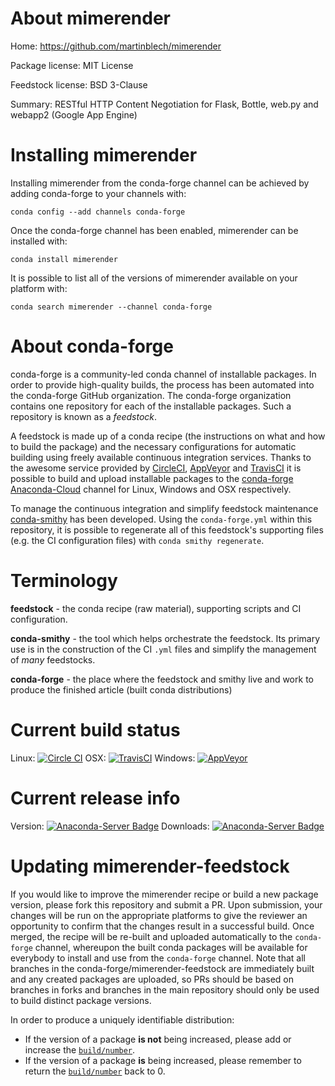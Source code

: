 About mimerender
================

Home: https://github.com/martinblech/mimerender

Package license: MIT License

Feedstock license: BSD 3-Clause

Summary: RESTful HTTP Content Negotiation for Flask, Bottle, web.py and webapp2 (Google App Engine)



Installing mimerender
=====================

Installing mimerender from the conda-forge channel can be achieved by adding conda-forge to your channels with:

```
conda config --add channels conda-forge
```

Once the conda-forge channel has been enabled, mimerender can be installed with:

```
conda install mimerender
```

It is possible to list all of the versions of mimerender available on your platform with:

```
conda search mimerender --channel conda-forge
```


About conda-forge
=================

conda-forge is a community-led conda channel of installable packages.
In order to provide high-quality builds, the process has been automated into the
conda-forge GitHub organization. The conda-forge organization contains one repository
for each of the installable packages. Such a repository is known as a *feedstock*.

A feedstock is made up of a conda recipe (the instructions on what and how to build
the package) and the necessary configurations for automatic building using freely
available continuous integration services. Thanks to the awesome service provided by
[CircleCI](https://circleci.com/), [AppVeyor](http://www.appveyor.com/)
and [TravisCI](https://travis-ci.org/) it is possible to build and upload installable
packages to the [conda-forge](https://anaconda.org/conda-forge)
[Anaconda-Cloud](http://docs.anaconda.org/) channel for Linux, Windows and OSX respectively.

To manage the continuous integration and simplify feedstock maintenance
[conda-smithy](http://github.com/conda-forge/conda-smithy) has been developed.
Using the ``conda-forge.yml`` within this repository, it is possible to regenerate all of
this feedstock's supporting files (e.g. the CI configuration files) with ``conda smithy regenerate``.


Terminology
===========

**feedstock** - the conda recipe (raw material), supporting scripts and CI configuration.

**conda-smithy** - the tool which helps orchestrate the feedstock.
                   Its primary use is in the construction of the CI ``.yml`` files
                   and simplify the management of *many* feedstocks.

**conda-forge** - the place where the feedstock and smithy live and work to
                  produce the finished article (built conda distributions)

Current build status
====================

Linux: [![Circle CI](https://circleci.com/gh/conda-forge/mimerender-feedstock.svg?style=shield)](https://circleci.com/gh/conda-forge/mimerender-feedstock)
OSX: [![TravisCI](https://travis-ci.org/conda-forge/mimerender-feedstock.svg?branch=master)](https://travis-ci.org/conda-forge/mimerender-feedstock)
Windows: [![AppVeyor](https://ci.appveyor.com/api/projects/status/github/conda-forge/mimerender-feedstock?svg=True)](https://ci.appveyor.com/project/conda-forge/mimerender-feedstock/branch/master)

Current release info
====================
Version: [![Anaconda-Server Badge](https://anaconda.org/conda-forge/mimerender/badges/version.svg)](https://anaconda.org/conda-forge/mimerender)
Downloads: [![Anaconda-Server Badge](https://anaconda.org/conda-forge/mimerender/badges/downloads.svg)](https://anaconda.org/conda-forge/mimerender)


Updating mimerender-feedstock
=============================

If you would like to improve the mimerender recipe or build a new
package version, please fork this repository and submit a PR. Upon submission,
your changes will be run on the appropriate platforms to give the reviewer an
opportunity to confirm that the changes result in a successful build. Once
merged, the recipe will be re-built and uploaded automatically to the
`conda-forge` channel, whereupon the built conda packages will be available for
everybody to install and use from the `conda-forge` channel.
Note that all branches in the conda-forge/mimerender-feedstock are
immediately built and any created packages are uploaded, so PRs should be based
on branches in forks and branches in the main repository should only be used to
build distinct package versions.

In order to produce a uniquely identifiable distribution:
 * If the version of a package **is not** being increased, please add or increase
   the [``build/number``](http://conda.pydata.org/docs/building/meta-yaml.html#build-number-and-string).
 * If the version of a package **is** being increased, please remember to return
   the [``build/number``](http://conda.pydata.org/docs/building/meta-yaml.html#build-number-and-string)
   back to 0.
